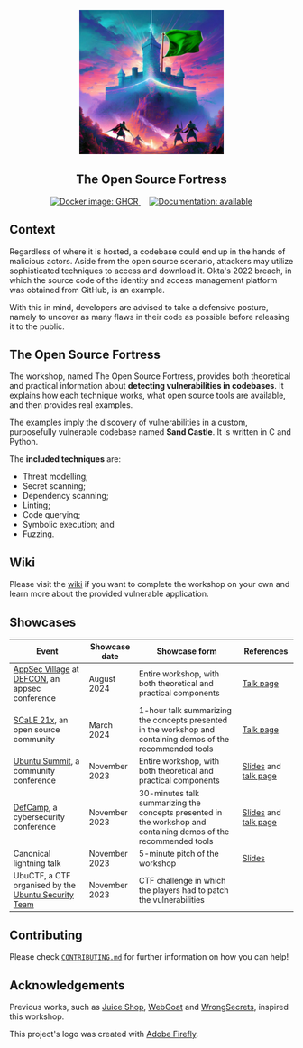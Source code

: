 <p align="center">
    <img src="others/logo.png" height="256" alt="The Open Source Fortress logo"/>
</p>
<h2 align="center">The Open Source Fortress</h2>
<p align="center" float="left">
    <a href="https://github.com/iosifache/oss_fortress/packages">
      <img src="https://img.shields.io/badge/Docker_images-GHCR-blue?logo=docker" height="17" alt="Docker image: GHCR"/>
    </a>
    &nbsp; &nbsp;
    <a href="https://ossfortress.io/">
      <img src="https://img.shields.io/badge/Documentation-available-green?logo=docusaurus" height="17" alt="Documentation: available"/>
    </a>
</p>

<!-- Keep this content syced with wiki/docs/index.md. -->

## Context

Regardless of where it is hosted, a codebase could end up in the hands of malicious actors. Aside from the open source scenario, attackers may utilize sophisticated techniques to access and download it. Okta's 2022 breach, in which the source code of the identity and access management platform was obtained from GitHub, is an example.

With this in mind, developers are advised to take a defensive posture, namely to uncover as many flaws in their code as possible before releasing it to the public.

## The Open Source Fortress

The workshop, named The Open Source Fortress, provides both theoretical and practical information about **detecting vulnerabilities in codebases**. It explains how each technique works, what open source tools are available, and then provides real examples.

The examples imply the discovery of vulnerabilities in a custom, purposefully vulnerable codebase named **Sand Castle**. It is written in C and Python.

The **included techniques** are:
- Threat modelling;
- Secret scanning;
- Dependency scanning;
- Linting;
- Code querying;
- Symbolic execution; and
- Fuzzing.

## Wiki

Please visit the [wiki](https://ossfortress.io/) if you want to complete the workshop on your own and learn more about the provided vulnerable application.

## Showcases

| Event                                                                                                 | Showcase date | Showcase form                                                                                                    | References                                                                                                                                                                                |
| ----------------------------------------------------------------------------------------------------- | ------------- | ---------------------------------------------------------------------------------------------------------------- | ----------------------------------------------------------------------------------------------------------------------------------------------------------------------------------------- |
| [AppSec Village](https://www.appsecvillage.com) at [DEFCON](https://defcon.org), an appsec conference | August 2024   | Entire workshop, with both theoretical and practical components                                                  | [Talk page](https://www.appsecvillage.com/events/dc-2024/the-open-source-fortress-finding-vulnerabilities-in-your-codebase-using-open-source-tools-677630)                                |
| [SCaLE 21x](https://www.socallinuxexpo.org/scale/21x), an open source community                       | March 2024    | 1-hour talk summarizing the concepts presented in the workshop and containing demos of the recommended tools     | [Talk page](https://www.socallinuxexpo.org/scale/21x/presentations/open-source-fortress)                                                                                                  |
| [Ubuntu Summit](https://events.canonical.com/event/31), a community conference                        | November 2023 | Entire workshop, with both theoretical and practical components                                                  | [Slides](https://raw.githubusercontent.com/iosifache/oss_fortress/main/presentation/ubuntu-summit-23/export.pdf) and [talk page](https://events.canonical.com/event/31/contributions/219) |
| [DefCamp](https://def.camp/speaker), a cybersecurity conference                                       | November 2023 | 30-minutes talk summarizing the concepts presented in the workshop and containing demos of the recommended tools | [Slides](https://ossfortress.io/defcamp) and [talk page](https://def.camp/speaker/george-andrei-iosif-2)                                                                                  |
| Canonical lightning talk                                                                              | November 2023 | 5-minute pitch of the workshop                                                                                   | [Slides](https://raw.githubusercontent.com/iosifache/oss_fortress/main/presentation/lightning-talk-23/export.pdf)                                                                         |
| UbuCTF, a CTF organised by the [Ubuntu Security Team](https://wiki.ubuntu.com/SecurityTeam)           | November 2023 | CTF challenge in which the players had to patch the vulnerabilities                                              |                                                                                                                                                                                           |

## Contributing

Please check [`CONTRIBUTING.md`](/CONTRIBUTING.md) for further information on how you can help!

## Acknowledgements

Previous works, such as [Juice Shop](https://owasp.org/www-project-juice-shop), [WebGoat](https://github.com/WebGoat/WebGoat) and [WrongSecrets](https://owasp.org/www-project-juice-shop), inspired this workshop.

This project's logo was created with [Adobe Firefly](https://firefly.adobe.com).
